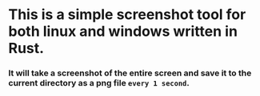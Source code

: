 # This is a simple screenshot tool for both linux and windows written in Rust.

### It will take a screenshot of the entire screen and save it to the current directory as a png file `every 1 second`.
